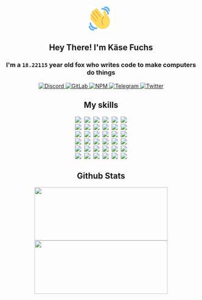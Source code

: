 <div><p align=center><img src=./resources/images/wave.gif width=64px height=64px></p><h2 align=center>Hey There! I'm Käse Fuchs</h2><h3 align=center>I'm a <code>18.22115</code> year old fox who writes code to make computers do things</h3><p align=center><a href=https://discord.com/users/507526681125322772><img alt=Discord src="https://img.shields.io/badge/Discord-5865F2?logo=discord&logoColor=white&style=flat-square#5ece6367e7aa44c1fa3891acc8c256ff"> </a><a href=https://gitlab.com/kasefuchs><img alt=GitLab src="https://img.shields.io/badge/GitLab-330F63?logo=gitlab&logoColor=white&style=flat-square#5ece6367e7aa44c1fa3891acc8c256ff"> </a><a href=https://npmjs.com/~kasefuchs><img alt=NPM src="https://img.shields.io/badge/NPM-CB3837?logo=npm&logoColor=white&style=flat-square#5ece6367e7aa44c1fa3891acc8c256ff"> </a><a href=https://t.me/kasefuchs><img alt=Telegram src="https://img.shields.io/badge/Telegram-2CA5E0?logo=telegram&logoColor=white&style=flat-square#5ece6367e7aa44c1fa3891acc8c256ff"> </a><a href=https://twitter.com/kasefuchs><img alt=Twitter src="https://img.shields.io/badge/Twitter-1DA1F2?logo=twitter&logoColor=white&style=flat-square#5ece6367e7aa44c1fa3891acc8c256ff"></a></p><h2 align=center>My skills</h2><p align=center><a href=https://aws.amazon.com/ ><picture><source srcset="https://skillicons.dev/icons?i=aws&theme=dark#5ece6367e7aa44c1fa3891acc8c256ff" media="(prefers-color-scheme: dark)"><source srcset="https://skillicons.dev/icons?i=aws&theme=light#5ece6367e7aa44c1fa3891acc8c256ff" media="(prefers-color-scheme: light), (prefers-color-scheme: no-preference)"><img src="https://skillicons.dev/icons?i=aws&theme=light#5ece6367e7aa44c1fa3891acc8c256ff"></picture></a>&nbsp;&nbsp;<a href=https://en.wikipedia.org/wiki/Bash_(Unix_shell)><picture><source srcset="https://skillicons.dev/icons?i=bash&theme=dark#5ece6367e7aa44c1fa3891acc8c256ff" media="(prefers-color-scheme: dark)"><source srcset="https://skillicons.dev/icons?i=bash&theme=light#5ece6367e7aa44c1fa3891acc8c256ff" media="(prefers-color-scheme: light), (prefers-color-scheme: no-preference)"><img src="https://skillicons.dev/icons?i=bash&theme=light#5ece6367e7aa44c1fa3891acc8c256ff"></picture></a>&nbsp;&nbsp;<a href=https://discord.com/developers/docs><picture><source srcset="https://skillicons.dev/icons?i=bots&theme=dark#5ece6367e7aa44c1fa3891acc8c256ff" media="(prefers-color-scheme: dark)"><source srcset="https://skillicons.dev/icons?i=bots&theme=light#5ece6367e7aa44c1fa3891acc8c256ff" media="(prefers-color-scheme: light), (prefers-color-scheme: no-preference)"><img src="https://skillicons.dev/icons?i=bots&theme=light#5ece6367e7aa44c1fa3891acc8c256ff"></picture></a>&nbsp;&nbsp;<a href=https://www.cloudflare.com/ ><picture><source srcset="https://skillicons.dev/icons?i=cloudflare&theme=dark#5ece6367e7aa44c1fa3891acc8c256ff" media="(prefers-color-scheme: dark)"><source srcset="https://skillicons.dev/icons?i=cloudflare&theme=light#5ece6367e7aa44c1fa3891acc8c256ff" media="(prefers-color-scheme: light), (prefers-color-scheme: no-preference)"><img src="https://skillicons.dev/icons?i=cloudflare&theme=light#5ece6367e7aa44c1fa3891acc8c256ff"></picture></a>&nbsp;&nbsp;<a href=https://en.wikipedia.org/wiki/CSS><picture><source srcset="https://skillicons.dev/icons?i=css&theme=dark#5ece6367e7aa44c1fa3891acc8c256ff" media="(prefers-color-scheme: dark)"><source srcset="https://skillicons.dev/icons?i=css&theme=light#5ece6367e7aa44c1fa3891acc8c256ff" media="(prefers-color-scheme: light), (prefers-color-scheme: no-preference)"><img src="https://skillicons.dev/icons?i=css&theme=light#5ece6367e7aa44c1fa3891acc8c256ff"></picture></a>&nbsp;&nbsp;<a href=https://www.docker.com/ ><picture><source srcset="https://skillicons.dev/icons?i=docker&theme=dark#5ece6367e7aa44c1fa3891acc8c256ff" media="(prefers-color-scheme: dark)"><source srcset="https://skillicons.dev/icons?i=docker&theme=light#5ece6367e7aa44c1fa3891acc8c256ff" media="(prefers-color-scheme: light), (prefers-color-scheme: no-preference)"><img src="https://skillicons.dev/icons?i=docker&theme=light#5ece6367e7aa44c1fa3891acc8c256ff"></picture></a><br><a href=https://www.electronjs.org/ ><picture><source srcset="https://skillicons.dev/icons?i=electron&theme=dark#5ece6367e7aa44c1fa3891acc8c256ff" media="(prefers-color-scheme: dark)"><source srcset="https://skillicons.dev/icons?i=electron&theme=light#5ece6367e7aa44c1fa3891acc8c256ff" media="(prefers-color-scheme: light), (prefers-color-scheme: no-preference)"><img src="https://skillicons.dev/icons?i=electron&theme=light#5ece6367e7aa44c1fa3891acc8c256ff"></picture></a>&nbsp;&nbsp;<a href=https://expressjs.com/ ><picture><source srcset="https://skillicons.dev/icons?i=express&theme=dark#5ece6367e7aa44c1fa3891acc8c256ff" media="(prefers-color-scheme: dark)"><source srcset="https://skillicons.dev/icons?i=express&theme=light#5ece6367e7aa44c1fa3891acc8c256ff" media="(prefers-color-scheme: light), (prefers-color-scheme: no-preference)"><img src="https://skillicons.dev/icons?i=express&theme=light#5ece6367e7aa44c1fa3891acc8c256ff"></picture></a>&nbsp;&nbsp;<a href=https://www.figma.com/ ><picture><source srcset="https://skillicons.dev/icons?i=figma&theme=dark#5ece6367e7aa44c1fa3891acc8c256ff" media="(prefers-color-scheme: dark)"><source srcset="https://skillicons.dev/icons?i=figma&theme=light#5ece6367e7aa44c1fa3891acc8c256ff" media="(prefers-color-scheme: light), (prefers-color-scheme: no-preference)"><img src="https://skillicons.dev/icons?i=figma&theme=light#5ece6367e7aa44c1fa3891acc8c256ff"></picture></a>&nbsp;&nbsp;<a href=https://firebase.google.com/ ><picture><source srcset="https://skillicons.dev/icons?i=firebase&theme=dark#5ece6367e7aa44c1fa3891acc8c256ff" media="(prefers-color-scheme: dark)"><source srcset="https://skillicons.dev/icons?i=firebase&theme=light#5ece6367e7aa44c1fa3891acc8c256ff" media="(prefers-color-scheme: light), (prefers-color-scheme: no-preference)"><img src="https://skillicons.dev/icons?i=firebase&theme=light#5ece6367e7aa44c1fa3891acc8c256ff"></picture></a>&nbsp;&nbsp;<a href=https://flask.palletsprojects.com/ ><picture><source srcset="https://skillicons.dev/icons?i=flask&theme=dark#5ece6367e7aa44c1fa3891acc8c256ff" media="(prefers-color-scheme: dark)"><source srcset="https://skillicons.dev/icons?i=flask&theme=light#5ece6367e7aa44c1fa3891acc8c256ff" media="(prefers-color-scheme: light), (prefers-color-scheme: no-preference)"><img src="https://skillicons.dev/icons?i=flask&theme=light#5ece6367e7aa44c1fa3891acc8c256ff"></picture></a>&nbsp;&nbsp;<a href=https://cloud.google.com/ ><picture><source srcset="https://skillicons.dev/icons?i=gcp&theme=dark#5ece6367e7aa44c1fa3891acc8c256ff" media="(prefers-color-scheme: dark)"><source srcset="https://skillicons.dev/icons?i=gcp&theme=light#5ece6367e7aa44c1fa3891acc8c256ff" media="(prefers-color-scheme: light), (prefers-color-scheme: no-preference)"><img src="https://skillicons.dev/icons?i=gcp&theme=light#5ece6367e7aa44c1fa3891acc8c256ff"></picture></a><br><a href=https://git-scm.com/ ><picture><source srcset="https://skillicons.dev/icons?i=git&theme=dark#5ece6367e7aa44c1fa3891acc8c256ff" media="(prefers-color-scheme: dark)"><source srcset="https://skillicons.dev/icons?i=git&theme=light#5ece6367e7aa44c1fa3891acc8c256ff" media="(prefers-color-scheme: light), (prefers-color-scheme: no-preference)"><img src="https://skillicons.dev/icons?i=git&theme=light#5ece6367e7aa44c1fa3891acc8c256ff"></picture></a>&nbsp;&nbsp;<a href=https://github.com/ ><picture><source srcset="https://skillicons.dev/icons?i=github&theme=dark#5ece6367e7aa44c1fa3891acc8c256ff" media="(prefers-color-scheme: dark)"><source srcset="https://skillicons.dev/icons?i=github&theme=light#5ece6367e7aa44c1fa3891acc8c256ff" media="(prefers-color-scheme: light), (prefers-color-scheme: no-preference)"><img src="https://skillicons.dev/icons?i=github&theme=light#5ece6367e7aa44c1fa3891acc8c256ff"></picture></a>&nbsp;&nbsp;<a href=https://gitlab.com/ ><picture><source srcset="https://skillicons.dev/icons?i=gitlab&theme=dark#5ece6367e7aa44c1fa3891acc8c256ff" media="(prefers-color-scheme: dark)"><source srcset="https://skillicons.dev/icons?i=gitlab&theme=light#5ece6367e7aa44c1fa3891acc8c256ff" media="(prefers-color-scheme: light), (prefers-color-scheme: no-preference)"><img src="https://skillicons.dev/icons?i=gitlab&theme=light#5ece6367e7aa44c1fa3891acc8c256ff"></picture></a>&nbsp;&nbsp;<a href=https://www.heroku.com/ ><picture><source srcset="https://skillicons.dev/icons?i=heroku&theme=dark#5ece6367e7aa44c1fa3891acc8c256ff" media="(prefers-color-scheme: dark)"><source srcset="https://skillicons.dev/icons?i=heroku&theme=light#5ece6367e7aa44c1fa3891acc8c256ff" media="(prefers-color-scheme: light), (prefers-color-scheme: no-preference)"><img src="https://skillicons.dev/icons?i=heroku&theme=light#5ece6367e7aa44c1fa3891acc8c256ff"></picture></a>&nbsp;&nbsp;<a href=https://en.wikipedia.org/wiki/HTML><picture><source srcset="https://skillicons.dev/icons?i=html&theme=dark#5ece6367e7aa44c1fa3891acc8c256ff" media="(prefers-color-scheme: dark)"><source srcset="https://skillicons.dev/icons?i=html&theme=light#5ece6367e7aa44c1fa3891acc8c256ff" media="(prefers-color-scheme: light), (prefers-color-scheme: no-preference)"><img src="https://skillicons.dev/icons?i=html&theme=light#5ece6367e7aa44c1fa3891acc8c256ff"></picture></a>&nbsp;&nbsp;<a href=https://en.wikipedia.org/wiki/JavaScript><picture><source srcset="https://skillicons.dev/icons?i=js&theme=dark#5ece6367e7aa44c1fa3891acc8c256ff" media="(prefers-color-scheme: dark)"><source srcset="https://skillicons.dev/icons?i=js&theme=light#5ece6367e7aa44c1fa3891acc8c256ff" media="(prefers-color-scheme: light), (prefers-color-scheme: no-preference)"><img src="https://skillicons.dev/icons?i=js&theme=light#5ece6367e7aa44c1fa3891acc8c256ff"></picture></a><br><a href=https://en.wikipedia.org/wiki/Linux><picture><source srcset="https://skillicons.dev/icons?i=linux&theme=dark#5ece6367e7aa44c1fa3891acc8c256ff" media="(prefers-color-scheme: dark)"><source srcset="https://skillicons.dev/icons?i=linux&theme=light#5ece6367e7aa44c1fa3891acc8c256ff" media="(prefers-color-scheme: light), (prefers-color-scheme: no-preference)"><img src="https://skillicons.dev/icons?i=linux&theme=light#5ece6367e7aa44c1fa3891acc8c256ff"></picture></a>&nbsp;&nbsp;<a href=https://mui.com/ ><picture><source srcset="https://skillicons.dev/icons?i=materialui&theme=dark#5ece6367e7aa44c1fa3891acc8c256ff" media="(prefers-color-scheme: dark)"><source srcset="https://skillicons.dev/icons?i=materialui&theme=light#5ece6367e7aa44c1fa3891acc8c256ff" media="(prefers-color-scheme: light), (prefers-color-scheme: no-preference)"><img src="https://skillicons.dev/icons?i=materialui&theme=light#5ece6367e7aa44c1fa3891acc8c256ff"></picture></a>&nbsp;&nbsp;<a href=https://en.wikipedia.org/wiki/Markdown><picture><source srcset="https://skillicons.dev/icons?i=md&theme=dark#5ece6367e7aa44c1fa3891acc8c256ff" media="(prefers-color-scheme: dark)"><source srcset="https://skillicons.dev/icons?i=md&theme=light#5ece6367e7aa44c1fa3891acc8c256ff" media="(prefers-color-scheme: light), (prefers-color-scheme: no-preference)"><img src="https://skillicons.dev/icons?i=md&theme=light#5ece6367e7aa44c1fa3891acc8c256ff"></picture></a>&nbsp;&nbsp;<a href=https://www.mongodb.com/ ><picture><source srcset="https://skillicons.dev/icons?i=mongodb&theme=dark#5ece6367e7aa44c1fa3891acc8c256ff" media="(prefers-color-scheme: dark)"><source srcset="https://skillicons.dev/icons?i=mongodb&theme=light#5ece6367e7aa44c1fa3891acc8c256ff" media="(prefers-color-scheme: light), (prefers-color-scheme: no-preference)"><img src="https://skillicons.dev/icons?i=mongodb&theme=light#5ece6367e7aa44c1fa3891acc8c256ff"></picture></a>&nbsp;&nbsp;<a href=https://www.mysql.com/ ><picture><source srcset="https://skillicons.dev/icons?i=mysql&theme=dark#5ece6367e7aa44c1fa3891acc8c256ff" media="(prefers-color-scheme: dark)"><source srcset="https://skillicons.dev/icons?i=mysql&theme=light#5ece6367e7aa44c1fa3891acc8c256ff" media="(prefers-color-scheme: light), (prefers-color-scheme: no-preference)"><img src="https://skillicons.dev/icons?i=mysql&theme=light#5ece6367e7aa44c1fa3891acc8c256ff"></picture></a>&nbsp;&nbsp;<a href=https://nextjs.org/ ><picture><source srcset="https://skillicons.dev/icons?i=nextjs&theme=dark#5ece6367e7aa44c1fa3891acc8c256ff" media="(prefers-color-scheme: dark)"><source srcset="https://skillicons.dev/icons?i=nextjs&theme=light#5ece6367e7aa44c1fa3891acc8c256ff" media="(prefers-color-scheme: light), (prefers-color-scheme: no-preference)"><img src="https://skillicons.dev/icons?i=nextjs&theme=light#5ece6367e7aa44c1fa3891acc8c256ff"></picture></a><br><a href=https://nodejs.org/en/ ><picture><source srcset="https://skillicons.dev/icons?i=nodejs&theme=dark#5ece6367e7aa44c1fa3891acc8c256ff" media="(prefers-color-scheme: dark)"><source srcset="https://skillicons.dev/icons?i=nodejs&theme=light#5ece6367e7aa44c1fa3891acc8c256ff" media="(prefers-color-scheme: light), (prefers-color-scheme: no-preference)"><img src="https://skillicons.dev/icons?i=nodejs&theme=light#5ece6367e7aa44c1fa3891acc8c256ff"></picture></a>&nbsp;&nbsp;<a href=https://www.postgresql.org/ ><picture><source srcset="https://skillicons.dev/icons?i=postgres&theme=dark#5ece6367e7aa44c1fa3891acc8c256ff" media="(prefers-color-scheme: dark)"><source srcset="https://skillicons.dev/icons?i=postgres&theme=light#5ece6367e7aa44c1fa3891acc8c256ff" media="(prefers-color-scheme: light), (prefers-color-scheme: no-preference)"><img src="https://skillicons.dev/icons?i=postgres&theme=light#5ece6367e7aa44c1fa3891acc8c256ff"></picture></a>&nbsp;&nbsp;<a href=https://learn.microsoft.com/en-us/powershell/ ><picture><source srcset="https://skillicons.dev/icons?i=powershell&theme=dark#5ece6367e7aa44c1fa3891acc8c256ff" media="(prefers-color-scheme: dark)"><source srcset="https://skillicons.dev/icons?i=powershell&theme=light#5ece6367e7aa44c1fa3891acc8c256ff" media="(prefers-color-scheme: light), (prefers-color-scheme: no-preference)"><img src="https://skillicons.dev/icons?i=powershell&theme=light#5ece6367e7aa44c1fa3891acc8c256ff"></picture></a>&nbsp;&nbsp;<a href=https://www.python.org/ ><picture><source srcset="https://skillicons.dev/icons?i=py&theme=dark#5ece6367e7aa44c1fa3891acc8c256ff" media="(prefers-color-scheme: dark)"><source srcset="https://skillicons.dev/icons?i=py&theme=light#5ece6367e7aa44c1fa3891acc8c256ff" media="(prefers-color-scheme: light), (prefers-color-scheme: no-preference)"><img src="https://skillicons.dev/icons?i=py&theme=light#5ece6367e7aa44c1fa3891acc8c256ff"></picture></a>&nbsp;&nbsp;<a href=https://www.raspberrypi.org/ ><picture><source srcset="https://skillicons.dev/icons?i=raspberrypi&theme=dark#5ece6367e7aa44c1fa3891acc8c256ff" media="(prefers-color-scheme: dark)"><source srcset="https://skillicons.dev/icons?i=raspberrypi&theme=light#5ece6367e7aa44c1fa3891acc8c256ff" media="(prefers-color-scheme: light), (prefers-color-scheme: no-preference)"><img src="https://skillicons.dev/icons?i=raspberrypi&theme=light#5ece6367e7aa44c1fa3891acc8c256ff"></picture></a>&nbsp;&nbsp;<a href=https://reactjs.org/ ><picture><source srcset="https://skillicons.dev/icons?i=react&theme=dark#5ece6367e7aa44c1fa3891acc8c256ff" media="(prefers-color-scheme: dark)"><source srcset="https://skillicons.dev/icons?i=react&theme=light#5ece6367e7aa44c1fa3891acc8c256ff" media="(prefers-color-scheme: light), (prefers-color-scheme: no-preference)"><img src="https://skillicons.dev/icons?i=react&theme=light#5ece6367e7aa44c1fa3891acc8c256ff"></picture></a><br><a href=https://redux.js.org/ ><picture><source srcset="https://skillicons.dev/icons?i=redux&theme=dark#5ece6367e7aa44c1fa3891acc8c256ff" media="(prefers-color-scheme: dark)"><source srcset="https://skillicons.dev/icons?i=redux&theme=light#5ece6367e7aa44c1fa3891acc8c256ff" media="(prefers-color-scheme: light), (prefers-color-scheme: no-preference)"><img src="https://skillicons.dev/icons?i=redux&theme=light#5ece6367e7aa44c1fa3891acc8c256ff"></picture></a>&nbsp;&nbsp;<a href=https://en.wikipedia.org/wiki/Regular_expression><picture><source srcset="https://skillicons.dev/icons?i=regex&theme=dark#5ece6367e7aa44c1fa3891acc8c256ff" media="(prefers-color-scheme: dark)"><source srcset="https://skillicons.dev/icons?i=regex&theme=light#5ece6367e7aa44c1fa3891acc8c256ff" media="(prefers-color-scheme: light), (prefers-color-scheme: no-preference)"><img src="https://skillicons.dev/icons?i=regex&theme=light#5ece6367e7aa44c1fa3891acc8c256ff"></picture></a>&nbsp;&nbsp;<a href=https://en.wikipedia.org/wiki/Sass_(stylesheet_language)><picture><source srcset="https://skillicons.dev/icons?i=sass&theme=dark#5ece6367e7aa44c1fa3891acc8c256ff" media="(prefers-color-scheme: dark)"><source srcset="https://skillicons.dev/icons?i=sass&theme=light#5ece6367e7aa44c1fa3891acc8c256ff" media="(prefers-color-scheme: light), (prefers-color-scheme: no-preference)"><img src="https://skillicons.dev/icons?i=sass&theme=light#5ece6367e7aa44c1fa3891acc8c256ff"></picture></a>&nbsp;&nbsp;<a href=https://www.typescriptlang.org/ ><picture><source srcset="https://skillicons.dev/icons?i=ts&theme=dark#5ece6367e7aa44c1fa3891acc8c256ff" media="(prefers-color-scheme: dark)"><source srcset="https://skillicons.dev/icons?i=ts&theme=light#5ece6367e7aa44c1fa3891acc8c256ff" media="(prefers-color-scheme: light), (prefers-color-scheme: no-preference)"><img src="https://skillicons.dev/icons?i=ts&theme=light#5ece6367e7aa44c1fa3891acc8c256ff"></picture></a>&nbsp;&nbsp;<a href=https://unity.com/ ><picture><source srcset="https://skillicons.dev/icons?i=unity&theme=dark#5ece6367e7aa44c1fa3891acc8c256ff" media="(prefers-color-scheme: dark)"><source srcset="https://skillicons.dev/icons?i=unity&theme=light#5ece6367e7aa44c1fa3891acc8c256ff" media="(prefers-color-scheme: light), (prefers-color-scheme: no-preference)"><img src="https://skillicons.dev/icons?i=unity&theme=light#5ece6367e7aa44c1fa3891acc8c256ff"></picture></a>&nbsp;&nbsp;<a href=https://workers.cloudflare.com/ ><picture><source srcset="https://skillicons.dev/icons?i=workers&theme=dark#5ece6367e7aa44c1fa3891acc8c256ff" media="(prefers-color-scheme: dark)"><source srcset="https://skillicons.dev/icons?i=workers&theme=light#5ece6367e7aa44c1fa3891acc8c256ff" media="(prefers-color-scheme: light), (prefers-color-scheme: no-preference)"><img src="https://skillicons.dev/icons?i=workers&theme=light#5ece6367e7aa44c1fa3891acc8c256ff"></picture></a><br></p><h2 align=center>Github Stats</h2><p align=center><picture><source srcset="https://github-readme-stats-kasefuchs.vercel.app/api/?count_private=true&hide_border=true&hide_rank=true&line_height=20&hide_title=true&username=Kasefuchs&theme=dark#5ece6367e7aa44c1fa3891acc8c256ff" media="(prefers-color-scheme: dark)"><source srcset="https://github-readme-stats-kasefuchs.vercel.app/api/?count_private=true&hide_border=true&hide_rank=true&line_height=20&hide_title=true&username=Kasefuchs&theme=light#5ece6367e7aa44c1fa3891acc8c256ff" media="(prefers-color-scheme: light), (prefers-color-scheme: no-preference)"><img align=middle width=350 height=140 src="https://github-readme-stats-kasefuchs.vercel.app/api/?count_private=true&hide_border=true&hide_rank=true&line_height=20&hide_title=true&username=Kasefuchs&theme=light#5ece6367e7aa44c1fa3891acc8c256ff"></picture><picture><source srcset="https://github-readme-stats-kasefuchs.vercel.app/api/top-langs/?count_private=true&hide_border=true&layout=compact&username=Kasefuchs&theme=dark#5ece6367e7aa44c1fa3891acc8c256ff" media="(prefers-color-scheme: dark)"><source srcset="https://github-readme-stats-kasefuchs.vercel.app/api/top-langs/?count_private=true&hide_border=true&layout=compact&username=Kasefuchs&theme=light#5ece6367e7aa44c1fa3891acc8c256ff" media="(prefers-color-scheme: light), (prefers-color-scheme: no-preference)"><img align=middle width=350 height=140 src="https://github-readme-stats-kasefuchs.vercel.app/api/top-langs/?count_private=true&hide_border=true&layout=compact&username=Kasefuchs&theme=light#5ece6367e7aa44c1fa3891acc8c256ff"></picture></p><img src="https://hit.yhype.me/github/profile?user_id=64592097#5ece6367e7aa44c1fa3891acc8c256ff" alt=""></div>